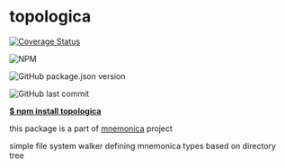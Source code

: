 # topologica

[![Coverage Status](https://coveralls.io/repos/github/mythographica/topologica/badge.svg?branch=main)](https://coveralls.io/github/mythographica/topologica?branch=main)

![NPM](https://img.shields.io/npm/l/@mnemonica/topologica)

![GitHub package.json version](https://img.shields.io/github/package-json/v/mythographica/topologica)

![GitHub last commit](https://img.shields.io/github/last-commit/mythographica/topologica)

[**$ npm install <u>topologica</u>**](https://www.npmjs.com/package/@mnemonica/topologica)



this package is a part of [mnemonica](https://www.npmjs.com/package/mnemonica) project

simple file system walker defining mnemonica types based on directory tree

